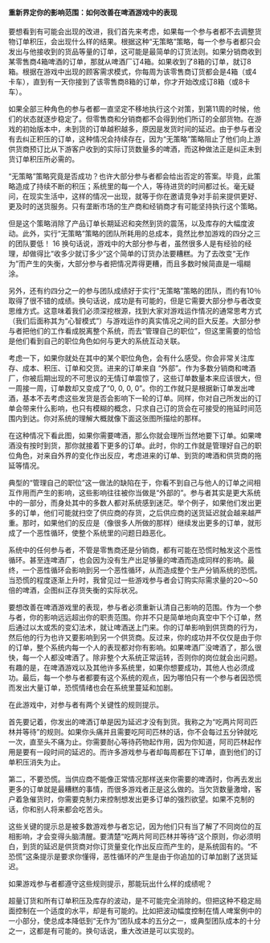 #### 重新界定你的影响范围：如何改善在啤酒游戏中的表现

要想看到有可能会出现的改进，我们首先来考虑，如果每一个参与者都不去调整货物订单积压，会出现什么样的结果。根据这种“无策略”策略，每一个参与者都只会发出与他接收到的货品等量的订单，这可能是最简单的订货法则。如果分销商收到某零售商4箱啤酒的订单，那就从啤酒厂订4箱。如果收到了8箱的订单，就订8箱。根据在游戏中出现的顾客需求模式，你每周为该零售商订货都会是4箱（或4卡车），直到有一天你接到了该零售商8箱的订单，你才开始改成订8箱（或8卡车）。

如果全部三种角色的参与者都一直坚定不移地执行这个对策，到第11周的时候，他们的状态就逐步稳定了。但零售商和分销商都不会得到他们所订的全部货物。在游戏的初始版本中，未到货的订单越积越多，原因是发货时间的延迟。由于参与者没有去纠正积压的订单，这种情况会持续存在，因为“无策略”策略阻止了他们向上游供货商预订比从下游客户收到的实际订货数量多的啤酒，而这种做法正是纠正未到货订单积压所必需的。

“无策略”策略究竟是否成功？也许大部分参与者都会给出否定的答案。毕竟，此策略造成了持续不断的积压；系统里的每一个人，等待进货的时间都过长。毫无疑问，在现实生活中，这样的情况一出现，就等于你在邀请竞争对手前来提供更好、更及时的送货服务。只有垄断市场的生产商和经销商才有可能坚持执行这个策略。

但是这个策略消除了产品订单长期延迟和突然到货的震荡，以及库存的大幅度波动。此外，实行“无策略”策略的团队所耗用的总成本，竟然比参加游戏的四分之三的团队要低！ 16 换句话说，游戏中的大部分参与者，虽然很多人是有经验的经理，却做得比“收多少就订多少”这个简单的订货办法要糟糕。为了去改变“无作为”而产生的失衡，大部分参与者把情况弄得更糟，而且多数时候简直是一塌糊涂。

另外，还有约四分之一的参与团队成绩好于实行“无策略”策略的团队，而约有10％取得了很不错的成绩。换句话说，成功是有可能的，但是它需要大部分参与者改变思维方式。这意味着我们必须深挖根源，找到大家对游戏运作情况的通常思考方式（我们后面称其为“心智模式”）与游戏运作的真实情况之间的巨大反差。大部分参与者把他们的工作看成脱离整个系统，而去“管理自己的职位”，但这里需要的恰恰是他们看到自己的职位角色如何与更大的系统互动关联。

考虑一下，如果你就处在其中的某个职位角色，会有什么感受。你会非常关注库存、成本、积压、订单和交货。进来的订单来自 “外部”。作为多数分销商和啤酒厂，你被后期出现的不可思议的无情订单震惊了，这些订单数量本来应该很大，但一周接一周，订单数却又变成了“0, 0, 0, 0”。你的工作就只是根据新订单发出啤酒，基本不去考虑这些发货是否会影响下一轮的订单。同样，你对自己所发出的订单会带来什么影响，也只有模糊的概念，只求自己订的货会在可接受的拖延时间范围内到达。你对系统的理解大概就像下面这张图所描绘的那样。

在这种情况下看此图，如果你需要啤酒，那么你就会理所当然地要下订单。如果啤酒没有按时到货，那你就接着下更多的订单。此时，你的工作就是管理好自己的职位角色，对来自外界的变化作出反应，考虑进来的订单、到货的啤酒和供货商的拖延等情况。

典型的“管理自己的职位”这一做法的缺陷在于，你看不到自己与他人的订单之间相互作用而产生的影响，这些影响往往被你当做是“外部的”。参与者其实是更大系统中的一部分，而身处其中的多数人都对系统感到迷茫。举个例子，如果他们发出更多的订单，他们可能就扫空了供应商的存货，之后供应商的送货延迟就会越来越严重。那时，如果他们的反应是（像很多人所做的那样）继续发出更多的订单，就形成了一个恶性循环，使整个系统里的问题日趋恶化。

系统中的任何参与者，不管是零售商还是分销商，都有可能在恐慌时触发这个恶性循环。甚至连啤酒厂，也会因为没有生产出足够量的啤酒而造成同样的影响。最终，一个恶性循环会影响到另一个恶性循环，从而造成整个生产分销系统的恐慌。当恐慌的程度逐渐上升时，我曾见过一些游戏参与者会订购实际需求量的20～50倍的啤酒，企图纠正存货失衡的实际状况。

要想改善在啤酒游戏里的表现，参与者必须重新认清自己影响的范围。作为一个参与者，你的影响远远超出你的职责范围。你并不只是简单地向真空中下个订单，然后通过以太或炁的变幻法术，就让啤酒送上门来。你的订单影响到供货商的行为，然后他的行为也许又要影响到另一个供货商。反过来，你的成功并不仅仅是由于你的订单，整个系统内每一个人的表现都对你有影响。如果啤酒厂没啤酒了，那么很快，每一个人都没啤酒了。除非整个大系统正常运转，否则你的岗位就会出问题。有趣的是，在啤酒游戏以及其他许多系统里，如果你想要成功，其他人也必须成功。最后，每一个参与者都要有这个系统的观点，因为哪怕只有一个参与者因恐慌而发出大量订单，恐慌情绪也会在系统里蔓延和加剧。

在此游戏中，对参与者有两个关键性的规则提示。

首先要记着，你发出的啤酒订单是因为延迟才没有到货。我称之为“吃两片阿司匹林并等待”的规则。如果你头痛并且需要吃阿司匹林的话，你不会每过五分钟就吃一次，直至头不痛为止。你需要耐心等待药物起作用，因为你知道，阿司匹林起作用是要有一段时间的延迟的。而许多游戏参与者却每周都在下订单，直到他们的订单积压消失为止。

第二，不要恐慌。当供应商不能像正常情况那样送来你需要的啤酒时，你再去发出更多的订单就是最糟糕的事情，而很多游戏者正是这么做的。当欠货数量激增，客户着急催货时，你需要克制力来控制想发出更多订单的强烈欲望。如果不克制的话，你和别人将来都会吃苦头。

这些关键的提示总是被多数游戏参与者忘记，因为他们只有当了解了不同岗位的互相影响，才会变得头脑清醒。要清楚“吃两片阿司匹林并等待”这个原则，你必须明白，到货的延迟是供货商对你订货量变化作出反应而产生的，是系统固有的。“不恐慌”这条提示是要求你懂得，恶性循环的产生是由于你追加的订单加剧了送货延迟。

如果游戏参与者都遵守这些规则提示，那能玩出什么样的成绩呢？

超量订货和所有订单积压及库存的波动，是不可能完全消除的。但把这种不稳定局面控制在一个适度的水平，却是有可能的。比如把波动幅度控制在情人啤案例中的一小部分，使总成本降低到“无作为”团队成本的五分之一，或典型团队成本的十分之一，这都是有可能的。换句话说，重大改进是可以实现的。